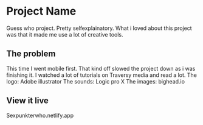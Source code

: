 # Project Name
Guess who project.
Pretty selfexplainatory. What i loved about this project was that it made me use a lot of creative tools. 

## The problem
This time I went mobile first. That kind off slowed the project down as i was finishing it.
I watched a lot of tutorials on Traversy media and read a lot.
The logo: Adobe illustrator
The sounds: Logic pro X 
The images: bighead.io

## View it live

Sexpunkterwho.netlify.app
